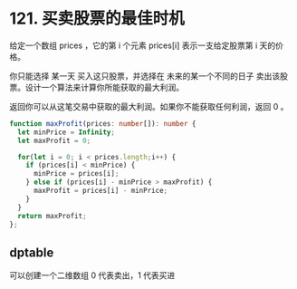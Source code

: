 # 121. 买卖股票的最佳时机

给定一个数组 prices ，它的第 i 个元素 prices[i] 表示一支给定股票第 i 天的价格。

你只能选择 某一天 买入这只股票，并选择在 未来的某一个不同的日子 卖出该股票。设计一个算法来计算你所能获取的最大利润。

返回你可以从这笔交易中获取的最大利润。如果你不能获取任何利润，返回 0 。

```ts
function maxProfit(prices: number[]): number {
  let minPrice = Infinity;
  let maxProfit = 0;

  for(let i = 0; i < prices.length;i++) {
    if (prices[i] < minPrice) {
      minPrice = prices[i];
    } else if (prices[i] - minPrice > maxProfit) {
      maxProfit = prices[i] - minPrice;
    }
  }
  return maxProfit;
};
```

## dptable

可以创建一个二维数组
0 代表卖出，1 代表买进

```ts

```
